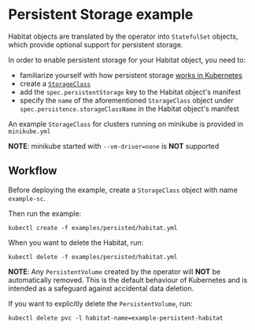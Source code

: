 # Persistent Storage example

Habitat objects are translated by the operator into `StatefulSet` objects, which
provide optional support for persistent storage.

In order to enable persistent storage for your Habitat object, you need to:

* familiarize yourself with how persistent storage [works in
Kubernetes](https://kubernetes.io/docs/concepts/storage/persistent-volumes/)
* create a
[`StorageClass`](https://kubernetes.io/docs/concepts/storage/storage-classes/)
* add the `spec.persistentStorage` key to the Habitat object's manifest
* specify the `name` of the aforementioned `StorageClass` object under
`spec.persistence.storageClassName` in the Habitat object's manifest

An example `StorageClass` for clusters running on minikube is provided in
`minikube.yml`

**NOTE**: minikube started with `--vm-driver=none` is **NOT**
supported

## Workflow

Before deploying the example, create a `StorageClass` object with name
`example-sc`.

Then run the example:

    kubectl create -f examples/persisted/habitat.yml

When you want to delete the Habitat, run:

    kubectl delete -f examples/persisted/habitat.yml

**NOTE**: Any `PersistentVolume` created by the operator will **NOT** be
automatically removed. This is the default behaviour of Kubernetes and is
intended as a safeguard against accidental data deletion.

If you want to explicitly delete the `PersistentVolume`, run:

    kubectl delete pvc -l habitat-name=example-persistent-habitat
